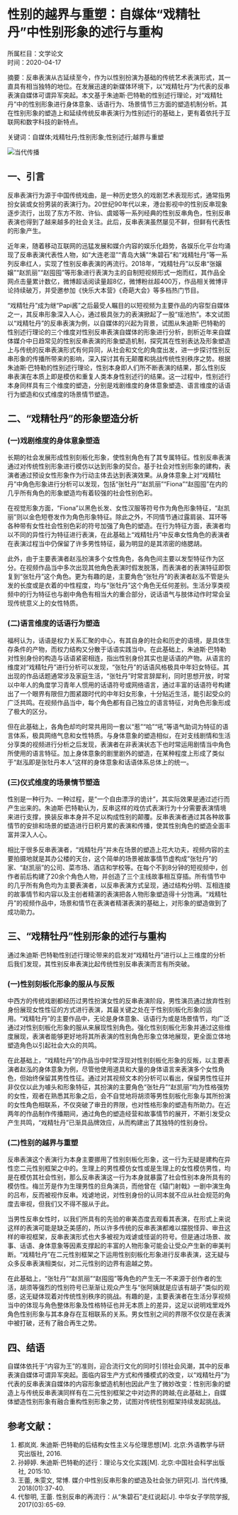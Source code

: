# 性别的越界与重塑：自媒体“戏精牡丹”中性别形象的述行与重构

所属栏目：文学论文  
时间：2020-04-17  

摘要：反串表演从古延续至今，作为以性别扮演为基础的传统艺术表演形式，其一直具有相当独特的地位。在发展迅速的新媒体环境下，以“戏精牡丹”为代表的反串表演自媒体可谓异军突起。本文基于朱迪斯·巴特勒的性别述行理论，对“戏精牡丹”中的性别形象进行身体意象、话语行为、场景情节三方面的塑造机制分析。其在性别形象的塑造上和延续传统反串表演行为性别述行的基础上，更有着依托于互联网和数字科技的新特点。

关键词：自媒体;戏精牡丹;性别形象;性别述行;越界与重塑  

![当代传播](http://www.qikanzj.com/uploads/allimg/200417/42-20041G4253S18.jpg)

## 一、引言

反串表演行为源于中国传统戏曲，是一种历史悠久的戏剧艺术表现形式，通常指男扮女装或女扮男装的表演行为。20世纪90年代以来，港台影视中的性别反串现象逐步流行，出现了东方不败、许仙、虞姬等一系列经典的性别反串角色，性别反串表演也得到了越来越多的社会关注。此后，反串表演虽然屡见不鲜，但鲜有代表性的形象产生。

近年来，随着移动互联网的迅猛发展和媒介内容的娱乐化趋势，各娱乐化平台均涌现了反串表演代表性人物，如“大连老湿”“青岛大姨”“朱碧石”和“戏精牡丹”等一系列反串红人，实现了性别反串表演的再流行。2018年，“戏精牡丹”以反串“张嬢嬢”“赵凯丽”“赵囤囤”等形象进行表演为主的自制短视频形式一炮而红，其作品全网点击量累计数亿，微博超话阅读量超8亿，微博粉丝超400万，作品相关微博评论持续破万，并受邀参加《快乐大本营》《奇葩大会》等多档热门节目。

“戏精牡丹”成为继“Papi酱”之后最受人瞩目的以短视频为主要作品的内容型自媒体之一，其反串形象深入人心，通过极具张力的表演掀起了一股“瑶池热”。本文试图以“戏精牡丹”的反串表演为例，以自媒体的兴起为背景，试图从朱迪斯·巴特勒的性别述行理论的三个维度对性别反串表演自媒体的形象进行分析，剖析近年来自媒体媒介中日趋常见的性别反串表演的形象塑造机制，探究其在性别表达及形象塑造上与传统的反串表演形式有何异同，从社会和文化的角度出发，进一步探讨性别反串形象的传播所带来的影响，深入探讨其有无颠覆和挑战传统性别秩序之势。根据朱迪斯·巴特勒的性别述行理论，性别本身即人们所不断表演的结果，那么性别反串表演在本质上即是模仿和重复人类本身性别述行的结果。这一过程中，性别述行本身同样具有三个维度的塑造，分别是戏剧维度的身体意象塑造、语言维度的话语行为塑造和仪式维度的场景情节塑造。

## 二、“戏精牡丹”的形象塑造分析

### (一)戏剧维度的身体意象塑造

长期的社会发展形成性别刻板化形象，使性别角色有了其专属特征。性别反串表演通过对传统性别形象进行模仿以达到形象的契合。基于社会对性别形象的建构，表演者通过预设女性形象作为行动主体去达到表演效果。从身体意象上对“戏精牡丹”中角色形象进行分析可以发现，包括“张牡丹”“赵凯丽”“Fiona”“赵囤囤”在内的几乎所有角色的形象塑造均有着较强的社会性别色彩。

在视觉形象方面，“Fiona”以黑色长发、女性汉服等符号作为角色形象特征，“赵凯丽”则以金色短卷发作为角色形象特征。除此之外，不同情节通过露肩装、耳环等各种带有女性社会性别色彩的符号加强了角色的塑造。在行为特征方面，表演者均以不同的异性行为特征进行表演，在此基础上“戏精牡丹”中反串女性角色的表演者在表演过程当中仍保留了许多男性特征，最为明显的是其浓密的络腮胡。

此外，由于主要表演者赵泓扮演多个女性角色，各角色间主要以发型特征作为区分。在视频作品当中多次出现其他角色表演时假发脱落，而表演者的表演特征即恢复到“张牡丹”这个角色。更为有趣的是，主要角色“张牡丹”的表演者赵泓不管是头发的长度或是衣着的中性程度，均与“张牡丹”这个角色无任何差别。生活分享类视频中的行为特征也与剧中角色有相当大的重合部分，说话语气与肢体动作时常会呈现传统意义上的女性特质。

### (二)语言维度的话语行为塑造

福柯认为，话语是权力关系汇聚的中心，有其自身的社会和历史的语境，是具体生存条件的产物，而权力结构又分散于话语实践当中。在此基础上，朱迪斯·巴特勒对性别身份的构造与话语紧密相连，指出性别身份其实也是话语的产物。从语言的维度对“戏精牡丹”进行分析可以发现，“张牡丹”的话语风格极具中年妇女特征。其出现的作品话题通常涉及家庭生活，“张牡丹”时常言辞犀利，同时思想开放，时常以中年人的角度学习青年人惯用的话语符号或网络语言，通过丰富的话语符号构建出了一个眼界有限但力图紧跟时代的中年妇女形象，十分贴近生活，能引起受众的广泛共鸣。在视频作品当中，每个角色都有自己独立的语言特征，对角色形象形成了极大的区分。

但在此基础上，各角色却均时常共用同一套以“惹”“哈”“吼”等语气助词为特征的语言体系，极具网络气息和女性特质。与身体意象的塑造相似，在对支线剧情和生活分享类的视频进行分析之后发现，表演者在非表演状态下也时常运用剧情当中角色所使用的语言特征。加上身体意象的剧里剧外的塑造，在某种程度上形成了类似于“赵泓即是张牡丹本人”这样的身体意象和话语体系总体上的统一。

### (三)仪式维度的场景情节塑造

性别是一种行为、一种过程，是“一个自由漂浮的诡计”，其实际效果是通过述行而产生出来的。朱迪斯·巴特勒认为，反串这样的戏仿式表演行为十分需要表演情境来进行支撑，换装反串本身并不足以构成性别的颠覆。反串表演者通过其各种故事情节的安排和场景的塑造进行日积月累的表演和传播，使其性别角色的塑造全面丰富并深入人心。

相比于很多反串表演者，“戏精牡丹”并未在场景的塑造上花大功夫，视频内容的主要拍摄地就是其办公楼的天台，这个简单的场景被故事情节虚构成“张牡丹”的家、“赵凯丽”的公司、菜市场、酒店和学校等。在每个不到8分钟的短视频中，创作者前后构建了20余个角色人物，并创造了三个主线故事相互穿插。所有情节中的几乎所有角色均为主要表演者，以反串表演方式呈现，通过结构分明、互相连接的故事情节和内容以及主创者精湛的表演把各人物形象塑造得十分饱满。“戏精牡丹”的视频作品中，场景和情节在表演者精湛表演的基础上，对形象的塑造做到了成功助力。

## 三、“戏精牡丹”性别形象的述行与重构

通过朱迪斯·巴特勒性别述行理论带来的启发对“戏精牡丹”进行以上三维度的分析后我们发现，其性别反串表演比起传统性别反串表演而言有所突破。

### (一)性别刻板化形象的服从与反叛

中西方的传统戏剧都经历过男性扮演女性的反串表演阶段，男性演员通过放弃性别身份展现女性性征的方式进行表演，其最关键之处在于性别刻板化形象的运用。“戏精牡丹”的主要作品中，无论是身体意象、话语行为或是场景情节，均广泛通过对性别刻板化形象的服从来展现性别角色。强化性别刻板化形象并通过这些维度展现，表演者能够更好地将其所表演的性别角色形象立体地展现，更全面立体地塑造角色以引起社会大众的共鸣。

在此基础上，“戏精牡丹”的作品当中时常浮现对性别刻板化形象的反叛，以主要表演者赵泓的身体意象为例，尽管他使用道具和大量的身体语言来表演多个女性角色，但始终保留其男性性征。通过对其视频文本的分析可以看出，保留男性性征并非仅仅以此为噱头和形象特征，其扮演的主要角色“张牡丹”“赵凯丽”均为性格强势的女性，观者在熟悉其形象之后，会不自觉地将胡须等男性刻板化形象与其所扮演的女性角色相联系，不仅突破了审丑的界限，也对性格形象的塑造有所助力。在近两年的作品制作传播期间，通过角色的塑造经营和故事情节的展开，不断引发受众产生共鸣，“戏精牡丹”已渐具品牌效应，从而构建出了其独特的性别身份。

### (二)性别的越界与重塑

反串表演这个表演行为本身主要挪用了性别刻板化形象，这一行为无疑是建构在异性恋二元性别框架之中的。生理上的男性模仿女性或是生理上的女性模仿男性，均是在模仿其社会性别，那么反串表演这一行为本身就暴露了社会性别本身所具有的模仿性。梅兰芳是作为生理男性的旦角演员，而他曾在《辕门射戟》一剧中演生角的吕布，反而被视作反串。戏谑地说，对性别身份的认同本就不应从社会规范的角度去审视，但我们又不得不服从于此。

当男性反串女性时，以我们所具有的先验的审美态度去观看其表演，在形式上来说这样的表演可能是缺乏美感的，所以许多传统的反串表演都难以摆脱怪异、审丑这样的审视框架，反串表演形式也大多被视为戏谑或怪诞的符号。但是通过场景、故事、话语、身体意象等因素支撑起的丰富的人物形象可能会让受众产生新的审美判断。“戏精牡丹”在二元性别框架之下运用性别刻板化形象进行反串表演，这无疑与众多反串表演相类似，对二元性别的边界有逾越之势。

在此基础上，“张牡丹”“赵凯丽”“赵囤囤”等角色的产生无一不来源于创作者的生活，胡须等强烈的性别符号已渐渐让观众产生与“张阿姨就是应该有胡子”类似的观感，这无疑体现着对传统性别秩序的挑战。有趣的是，主要表演者在生活分享视频当中的体现与角色整体形象及性格特征也并无本质上的差异，这足以说明戏里戏外角色性别形象与其本身存在互相联系的关系。男女性别之间的界限不仅仅是在表演中被打破，还有了融合再生之势。

## 四、结语

自媒体依托于“内容为王”的准则，迎合流行文化的同时引领社会风潮，其中的反串表演自媒体可谓异军突起。面临内容生产方式和传播模式的改变，以“戏精牡丹”为代表的反串表演自媒体的内容形象塑造机制也因此产生了微妙改变：性别形象的塑造上与传统反串表演同样有在二元性别框架之中对边界的跨越;在此基础上，自媒体塑造性别形象有融合重构性别形象之势，试图对传统性别框架持续发起挑战。

## 参考文献：

1. 都岚岚. 朱迪斯·巴特勒的后结构女性主义与伦理思想\[M\]. 北京:外语教学与研究出版社, 2016.
2. 孙婷婷. 朱迪斯·巴特勒的述行：理论与文化实践\[M\]. 北京:中国社会科学出版社, 2015:10.
3. 王蕾, 朱雯文, 常博. 媒介中性别反串形象的塑造及社会张力研究\[J\]. 当代传播, 2018(01):37-40.
4. 代黎明, 王蕾. 性别反串的再流行：从“朱碧石”走红说起\[J\]. 中华女子学院学报, 2017(03):65-69.